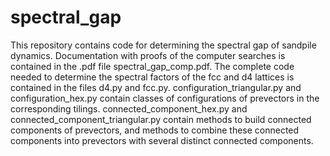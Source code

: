# spectral_gap
This repository contains code for determining the spectral gap of sandpile dynamics. Documentation with proofs of the computer searches is contained in the .pdf file spectral_gap_comp.pdf. The complete code needed to determine the spectral factors of the fcc and d4 lattices is contained in the files d4.py and fcc.py.  configuration_triangular.py and configuration_hex.py contain classes of configurations of prevectors in the corresponding tilings.  connected_component_hex.py and connected_component_triangular.py contain methods to build connected components of prevectors, and methods to combine these connected components into prevectors with several distinct connected components.

